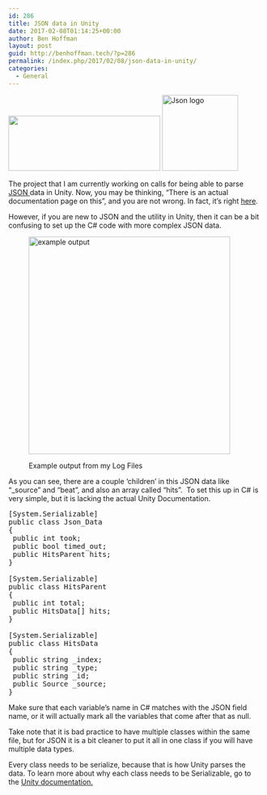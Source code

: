 ```yaml
---
id: 286
title: JSON data in Unity
date: 2017-02-08T01:14:25+00:00
author: Ben Hoffman
layout: post
guid: http://benhoffman.tech/?p=286
permalink: /index.php/2017/02/08/json-data-in-unity/
categories:
  - General
---
```

<a href="http://benhoffman.tech/index.php/my-skills-and-experience/unity-projects/unity/" rel="attachment wp-att-80"><img class="aligncenter size-medium wp-image-80" src="https://i0.wp.com/benhoffman.tech/wp-content/uploads/2016/08/unity.png?resize=300%2C109" alt="" width="300" height="109" srcset="https://i0.wp.com/benhoffman.tech/wp-content/uploads/2016/08/unity.png?resize=300%2C109 300w, https://i0.wp.com/benhoffman.tech/wp-content/uploads/2016/08/unity.png?w=676 676w" sizes="(max-width: 300px) 85vw, 300px" data-recalc-dims="1" /></a> <a href="http://benhoffman.tech/index.php/2017/02/08/json-data-in-unity/json/" rel="attachment wp-att-287"><img class="wp-image-287 size-thumbnail aligncenter" src="https://i1.wp.com/benhoffman.tech/wp-content/uploads/2017/02/JSON.png?resize=150%2C150" alt="Json logo" width="150" height="150" srcset="https://i1.wp.com/benhoffman.tech/wp-content/uploads/2017/02/JSON.png?resize=150%2C150 150w, https://i1.wp.com/benhoffman.tech/wp-content/uploads/2017/02/JSON.png?resize=300%2C300 300w, https://i1.wp.com/benhoffman.tech/wp-content/uploads/2017/02/JSON.png?w=600 600w" sizes="(max-width: 150px) 85vw, 150px" data-recalc-dims="1" /></a>

The project that I am currently working on calls for being able to parse <a href="http://www.json.org/" target="_blank">JSON </a>data in Unity. Now, you may be thinking, &#8220;There is an actual documentation page on this&#8221;, and you are not wrong. In fact, it&#8217;s right <a href="https://docs.unity3d.com/ScriptReference/JsonUtility.html" target="_blank">here</a>.

However, if you are new to JSON and the utility in Unity, then it can be a bit confusing to set up the C# code with more complex JSON data.<figure id="attachment_290" style="width: 398px" class="wp-caption alignnone">

<a href="http://benhoffman.tech/index.php/2017/02/08/json-data-in-unity/exampleoutput_li/" rel="attachment wp-att-290"><img class="size-full wp-image-290" src="https://i1.wp.com/benhoffman.tech/wp-content/uploads/2017/02/exampleOutput_LI.jpg?resize=398%2C430" alt="example output" width="398" height="430" srcset="https://i1.wp.com/benhoffman.tech/wp-content/uploads/2017/02/exampleOutput_LI.jpg?w=398 398w, https://i1.wp.com/benhoffman.tech/wp-content/uploads/2017/02/exampleOutput_LI.jpg?resize=278%2C300 278w" sizes="(max-width: 398px) 85vw, 398px" data-recalc-dims="1" /></a><figcaption class="wp-caption-text">Example output from my Log Files</figcaption></figure> 

As you can see, there are a couple &#8216;children&#8217; in this JSON data like &#8220;_source&#8221; and &#8220;beat&#8221;, and also an array called &#8220;hits&#8221;.  To set this up in C# is very simple, but it is lacking the actual Unity Documentation.

<pre>[System.Serializable]
public class Json_Data
{
 public int took;
 public bool timed_out;
 public HitsParent hits; 
}

[System.Serializable]
public class HitsParent
{
 public int total;
 public HitsData[] hits;
}

[System.Serializable]
public class HitsData
{
 public string _index;
 public string _type;
 public string _id;
 public Source _source;
}</pre>

Make sure that each variable&#8217;s name in C# matches with the JSON field name, or it will actually mark all the variables that come after that as null.

Take note that it is bad practice to have multiple classes within the same file, but for JSON it is a bit cleaner to put it all in one class if you will have multiple data types.

Every class needs to be serialize, because that is how Unity parses the data. To learn more about why each class needs to be Serializable, go to the <a href="https://docs.unity3d.com/ScriptReference/Serializable.html" target="_blank">Unity documentation.</a>